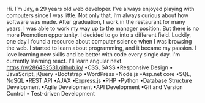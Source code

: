 Hi. I’m Jay, a 29 years old web developer. I’ve always enjoyed playing with computers since I was little. Not only that, I’m always curious about how software was made. After graduation, I work in the restaurant for many years. I was able to work my way up to the manager position. But there is no more
Promotion opportunity. I decided to go into a different field. Luckily, one day I found a resource about computer science when I was browsing the web. I started to learn about programming, and it became my passion. I love learning new skills and be better with code every single day.
I'm currently learning react. I'll learn angular next.
https://w286432531.github.io/
•CSS, SASS •Responsive Design • JavaScript, jQuery •Bootstrap •WordPress •Node.js •Asp.net core •SQL, NoSQL •REST API •AJAX •Express.js •PHP •Python •Database Structure Development •Agile Development •API Development •Git and Version Control • Test-driven Development

<!---
w286432531/w286432531 is a ✨ special ✨ repository because its `README.md` (this file) appears on your GitHub profile.
You can click the Preview link to take a look at your changes.
--->
